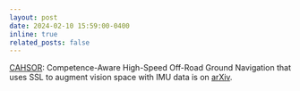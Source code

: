```yaml
---
layout: post
date: 2024-02-10 15:59:00-0400
inline: true
related_posts: false
---
```


[CAHSOR](https://arxiv.org/abs/2402.07065): Competence-Aware High-Speed Off-Road Ground Navigation that uses SSL to augment vision space with IMU data is on [arXiv](https://arxiv.org/abs/2402.07065).